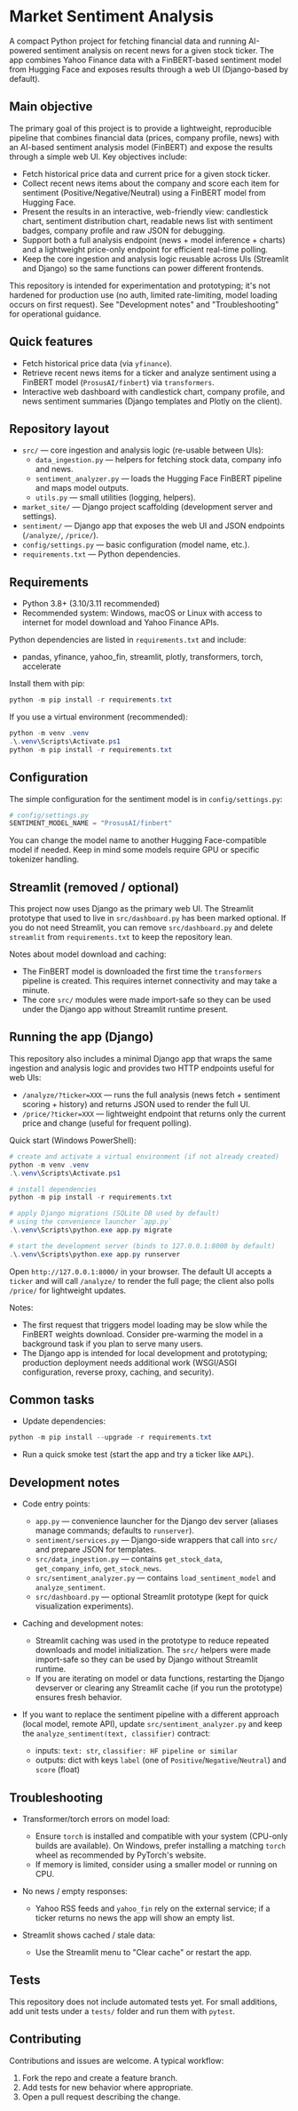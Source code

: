 # Market Sentiment Analysis

A compact Python project for fetching financial data and running AI-powered sentiment analysis on recent news for a given stock ticker. The app combines Yahoo Finance data with a FinBERT-based sentiment model from Hugging Face and exposes results through a web UI (Django-based by default).

## Main objective

The primary goal of this project is to provide a lightweight, reproducible pipeline that combines financial data (prices, company profile, news) with an AI-based sentiment analysis model (FinBERT) and expose the results through a simple web UI. Key objectives include:

- Fetch historical price data and current price for a given stock ticker.
- Collect recent news items about the company and score each item for sentiment (Positive/Negative/Neutral) using a FinBERT model from Hugging Face.
- Present the results in an interactive, web-friendly view: candlestick chart, sentiment distribution chart, readable news list with sentiment badges, company profile and raw JSON for debugging.
- Support both a full analysis endpoint (news + model inference + charts) and a lightweight price-only endpoint for efficient real-time polling.
- Keep the core ingestion and analysis logic reusable across UIs (Streamlit and Django) so the same functions can power different frontends.

This repository is intended for experimentation and prototyping; it's not hardened for production use (no auth, limited rate-limiting, model loading occurs on first request). See "Development notes" and "Troubleshooting" for operational guidance.

## Quick features

- Fetch historical price data (via `yfinance`).
- Retrieve recent news items for a ticker and analyze sentiment using a FinBERT model (`ProsusAI/finbert`) via `transformers`.
- Interactive web dashboard with candlestick chart, company profile, and news sentiment summaries (Django templates and Plotly on the client).

## Repository layout

- `src/` — core ingestion and analysis logic (re-usable between UIs):
	- `data_ingestion.py` — helpers for fetching stock data, company info and news.
	- `sentiment_analyzer.py` — loads the Hugging Face FinBERT pipeline and maps model outputs.
	- `utils.py` — small utilities (logging, helpers).
- `market_site/` — Django project scaffolding (development server and settings).
- `sentiment/` — Django app that exposes the web UI and JSON endpoints (`/analyze/`, `/price/`).
- `config/settings.py` — basic configuration (model name, etc.).
- `requirements.txt` — Python dependencies.

## Requirements

- Python 3.8+ (3.10/3.11 recommended)
- Recommended system: Windows, macOS or Linux with access to internet for model download and Yahoo Finance APIs.

Python dependencies are listed in `requirements.txt` and include:

- pandas, yfinance, yahoo_fin, streamlit, plotly, transformers, torch, accelerate

Install them with pip:

```powershell
python -m pip install -r requirements.txt
```

If you use a virtual environment (recommended):

```powershell
python -m venv .venv
.\.venv\Scripts\Activate.ps1
python -m pip install -r requirements.txt
```

## Configuration

The simple configuration for the sentiment model is in `config/settings.py`:

```python
# config/settings.py
SENTIMENT_MODEL_NAME = "ProsusAI/finbert"
```

You can change the model name to another Hugging Face-compatible model if needed. Keep in mind some models require GPU or specific tokenizer handling.

## Streamlit (removed / optional)

This project now uses Django as the primary web UI. The Streamlit prototype that used to live in `src/dashboard.py` has been marked optional. If you do not need Streamlit, you can remove `src/dashboard.py` and delete `streamlit` from `requirements.txt` to keep the repository lean.

Notes about model download and caching:
- The FinBERT model is downloaded the first time the `transformers` pipeline is created. This requires internet connectivity and may take a minute.
- The core `src/` modules were made import-safe so they can be used under the Django app without Streamlit runtime present.

## Running the app (Django)

This repository also includes a minimal Django app that wraps the same ingestion and analysis logic and provides two HTTP endpoints useful for web UIs:

- `/analyze/?ticker=XXX` — runs the full analysis (news fetch + sentiment scoring + history) and returns JSON used to render the full UI.
- `/price/?ticker=XXX` — lightweight endpoint that returns only the current price and change (useful for frequent polling).

Quick start (Windows PowerShell):

```powershell
# create and activate a virtual environment (if not already created)
python -m venv .venv
.\.venv\Scripts\Activate.ps1

# install dependencies
python -m pip install -r requirements.txt

# apply Django migrations (SQLite DB used by default)
# using the convenience launcher `app.py`
.\.venv\Scripts\python.exe app.py migrate

# start the development server (binds to 127.0.0.1:8000 by default)
.\.venv\Scripts\python.exe app.py runserver
```

Open `http://127.0.0.1:8000/` in your browser. The default UI accepts a `ticker` and will call `/analyze/` to render the full page; the client also polls `/price/` for lightweight updates.

Notes:
- The first request that triggers model loading may be slow while the FinBERT weights download. Consider pre-warming the model in a background task if you plan to serve many users.
- The Django app is intended for local development and prototyping; production deployment needs additional work (WSGI/ASGI configuration, reverse proxy, caching, and security).

## Common tasks

- Update dependencies:

```powershell
python -m pip install --upgrade -r requirements.txt
```

- Run a quick smoke test (start the app and try a ticker like `AAPL`).

## Development notes

- Code entry points:
	- `app.py` — convenience launcher for the Django dev server (aliases manage commands; defaults to `runserver`).
	- `sentiment/services.py` — Django-side wrappers that call into `src/` and prepare JSON for templates.
	- `src/data_ingestion.py` — contains `get_stock_data`, `get_company_info`, `get_stock_news`.
	- `src/sentiment_analyzer.py` — contains `load_sentiment_model` and `analyze_sentiment`.
	- `src/dashboard.py` — optional Streamlit prototype (kept for quick visualization experiments).

- Caching and development notes:
	- Streamlit caching was used in the prototype to reduce repeated downloads and model initialization. The `src/` helpers were made import-safe so they can be used by Django without Streamlit runtime.
	- If you are iterating on model or data functions, restarting the Django devserver or clearing any Streamlit cache (if you run the prototype) ensures fresh behavior.

- If you want to replace the sentiment pipeline with a different approach (local model, remote API), update `src/sentiment_analyzer.py` and keep the `analyze_sentiment(text, classifier)` contract:

	- inputs: `text: str`, `classifier: HF pipeline or similar`
	- outputs: dict with keys `label` (one of `Positive`/`Negative`/`Neutral`) and `score` (float)

## Troubleshooting

- Transformer/torch errors on model load:
	- Ensure `torch` is installed and compatible with your system (CPU-only builds are available). On Windows, prefer installing a matching `torch` wheel as recommended by PyTorch's website.
	- If memory is limited, consider using a smaller model or running on CPU.

- No news / empty responses:
	- Yahoo RSS feeds and `yahoo_fin` rely on the external service; if a ticker returns no news the app will show an empty list.

- Streamlit shows cached / stale data:
	- Use the Streamlit menu to "Clear cache" or restart the app.

## Tests

This repository does not include automated tests yet. For small additions, add unit tests under a `tests/` folder and run them with `pytest`.

## Contributing

Contributions and issues are welcome. A typical workflow:

1. Fork the repo and create a feature branch.
2. Add tests for new behavior where appropriate.
3. Open a pull request describing the change.


